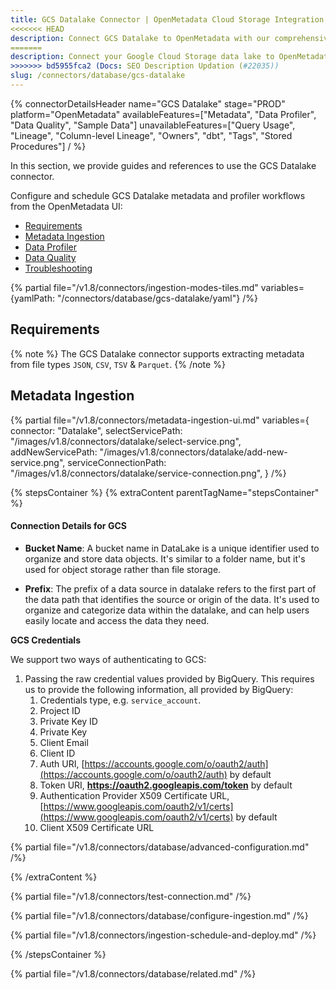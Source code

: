 ```yaml
---
title: GCS Datalake Connector | OpenMetadata Cloud Storage Integration
<<<<<<< HEAD
description: Connect GCS Datalake to OpenMetadata with our comprehensive connector guide. Step-by-step setup, configuration, and metadata extraction for Google Cloud Storage.
=======
description: Connect your Google Cloud Storage data lake to OpenMetadata with our comprehensive GCS connector guide. Setup instructions, configuration tips & best practices.
>>>>>>> bd5955fca2 (Docs: SEO Description Updation (#22035))
slug: /connectors/database/gcs-datalake
---
```


{% connectorDetailsHeader
name="GCS Datalake"
stage="PROD"
platform="OpenMetadata"
availableFeatures=["Metadata", "Data Profiler", "Data Quality", "Sample Data"]
unavailableFeatures=["Query Usage", "Lineage", "Column-level Lineage", "Owners", "dbt", "Tags", "Stored Procedures"]
/ %}

In this section, we provide guides and references to use the GCS Datalake connector.

Configure and schedule GCS Datalake metadata and profiler workflows from the OpenMetadata UI:
- [Requirements](#requirements)
- [Metadata Ingestion](#metadata-ingestion)
- [Data Profiler](/how-to-guides/data-quality-observability/profiler/workflow)
- [Data Quality](/how-to-guides/data-quality-observability/quality)
- [Troubleshooting](/connectors/database/gcs-datalake/troubleshooting)

{% partial file="/v1.8/connectors/ingestion-modes-tiles.md" variables={yamlPath: "/connectors/database/gcs-datalake/yaml"} /%}

## Requirements

{% note %}
The GCS Datalake connector supports extracting metadata from file types `JSON`, `CSV`, `TSV` & `Parquet`.
{% /note %}

## Metadata Ingestion

{% partial 
  file="/v1.8/connectors/metadata-ingestion-ui.md" 
  variables={
    connector: "Datalake", 
    selectServicePath: "/images/v1.8/connectors/datalake/select-service.png",
    addNewServicePath: "/images/v1.8/connectors/datalake/add-new-service.png",
    serviceConnectionPath: "/images/v1.8/connectors/datalake/service-connection.png",
} 
/%}

{% stepsContainer %}
{% extraContent parentTagName="stepsContainer" %}

#### Connection Details for GCS

- **Bucket Name**: A bucket name in DataLake is a unique identifier used to organize and store data objects.
  It's similar to a folder name, but it's used for object storage rather than file storage.

- **Prefix**: The prefix of a data source in datalake refers to the first part of the data path that identifies the source or origin of the data. It's used to organize and categorize data within the datalake, and can help users easily locate and access the data they need.

**GCS Credentials**

We support two ways of authenticating to GCS:

1. Passing the raw credential values provided by BigQuery. This requires us to provide the following information, all provided by BigQuery:
   1. Credentials type, e.g. `service_account`.
   2. Project ID
   3. Private Key ID
   4. Private Key
   5. Client Email
   6. Client ID
   7. Auth URI, [https://accounts.google.com/o/oauth2/auth](https://accounts.google.com/o/oauth2/auth) by default
   8. Token URI, **https://oauth2.googleapis.com/token** by default
   9. Authentication Provider X509 Certificate URL, [https://www.googleapis.com/oauth2/v1/certs](https://www.googleapis.com/oauth2/v1/certs) by default
   10. Client X509 Certificate URL

{% partial file="/v1.8/connectors/database/advanced-configuration.md" /%}

{% /extraContent %}

{% partial file="/v1.8/connectors/test-connection.md" /%}

{% partial file="/v1.8/connectors/database/configure-ingestion.md" /%}

{% partial file="/v1.8/connectors/ingestion-schedule-and-deploy.md" /%}

{% /stepsContainer %}

{% partial file="/v1.8/connectors/database/related.md" /%}

